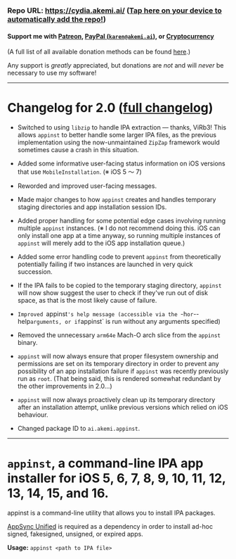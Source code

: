 ### Repo URL: https://cydia.akemi.ai/ ([Tap here on your device to automatically add the repo!](https://cydia.akemi.ai/add.php))

#### Support me with [Patreon](https://patreon.com/akemin_dayo), [PayPal (`karen@akemi.ai`)](https://paypal.me/akemindayo), or [Cryptocurrency](https://akemi.ai/?page/links#crypto)

(A full list of all available donation methods can be found [here](https://akemi.ai/?page/links#donate).)

Any support is _greatly_ appreciated, but donations are *not* and will *never* be necessary to use my software!

---

# Changelog for 2.0 ([full changelog](https://cydia.akemi.ai/?page/ai.akemi.appinst-changelog))

* Switched to using `libzip` to handle IPA extraction — thanks, ViRb3! This allows `appinst` to better handle some larger IPA files, as the previous implementation using the now-unmaintained `ZipZap` framework would sometimes cause a crash in this situation.

* Added some informative user-facing status information on iOS versions that use `MobileInstallation`. (※ iOS 5 〜 7)

* Reworded and improved user-facing messages.

* Made major changes to how `appinst` creates and handles temporary staging directories and app installation session IDs.

* Added proper handling for some potential edge cases involving running multiple `appinst` instances. (※ I do not recommend doing this. iOS can only install one app at a time anyway, so running multiple instances of `appinst` will merely add to the iOS app installation queue.)

* Added some error handling code to prevent `appinst` from theoretically potentially failing if two instances are launched in very quick succession.

* If the IPA fails to be copied to the temporary staging directory, `appinst` will now show suggest the user to check if they've run out of disk space, as that is the most likely cause of failure.

* `Improved `appinst`'s help message (accessible via the `-h` or `--help` arguments, or if `appinst` is run without any arguments specified)

* Removed the unnecessary `arm64e` Mach-O arch slice from the `appinst` binary.

* `appinst` will now always ensure that proper filesystem ownership and permissions are set on its temporary directory in order to prevent any possibility of an app installation failure if `appinst` was recently previously run as `root`. (That being said, this is rendered somewhat redundant by the other improvements in 2.0…)

* `appinst` will now always proactively clean up its temporary directory after an installation attempt, unlike previous versions which relied on iOS behaviour.

* Changed package ID to `ai.akemi.appinst`.

---

# `appinst`, a command-line IPA app installer for iOS 5, 6, 7, 8, 9, 10, 11, 12, 13, 14, 15, and 16.

appinst is a command-line utility that allows you to install IPA packages.

[AppSync Unified](https://cydia.akemi.ai/?page/ai.akemi.appsyncunified) is required as a dependency in order to install ad-hoc signed, fakesigned, unsigned, or expired apps.

**Usage:** `appinst <path to IPA file>`